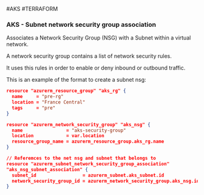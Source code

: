 #AKS #TERRAFORM 

### AKS - Subnet network security group association

Associates a Network Security Group (NSG) with a Subnet within a virtual network. 


A network security group contains a list of network security rules. 

It uses this rules in order to enable or deny inbound or outbound traffic. 

This is an example of the format to create a subnet nsg: 

```json
resource "azurerm_resource_group" "aks_rg" {
  name     = "pre-rg"
  location = "France Central"
  tags     = "pre"
}

resource "azurerm_network_security_group" "aks_nsg" {
  name                = "aks-security-group"
  location            = var.location
  resource_group_name = azurerm_resource_group.aks_rg.name
}

// Referemces to the net nsg and subnet that belongs to 
resource "azurerm_subnet_network_security_group_association"
"aks_nsg_subnet_association" {
  subnet_id                 = azurerm_subnet.aks_subnet.id
  network_security_group_id = azurerm_network_security_group.aks_nsg.id
}
```